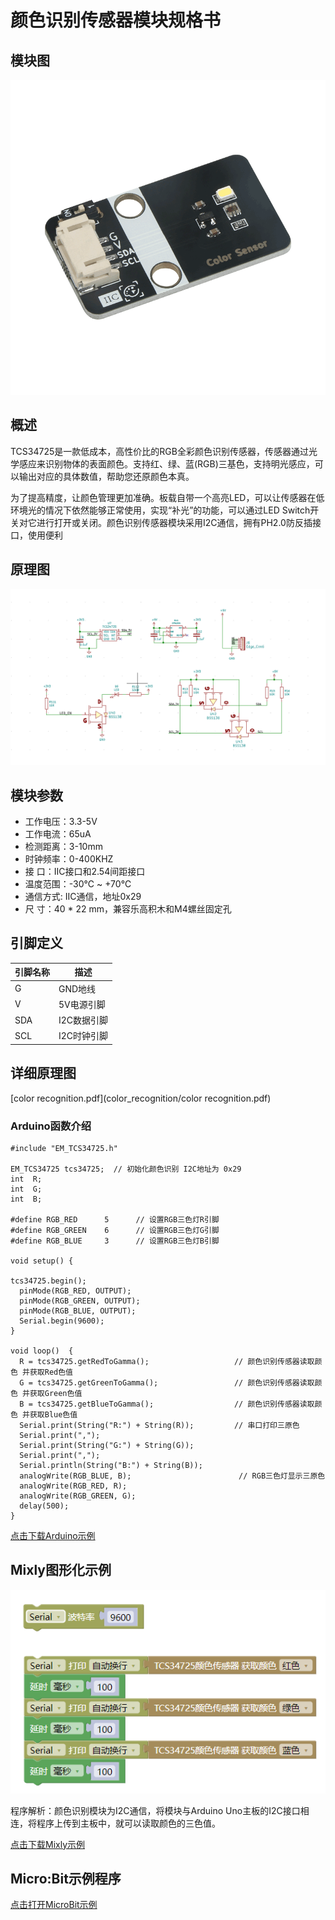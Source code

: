 # 颜色识别传感器模块规格书

## 模块图

![color recognition](color_recognition/2.png)

## 概述

TCS34725是一款低成本，高性价比的RGB全彩颜色识别传感器，传感器通过光学感应来识别物体的表面颜色。支持红、绿、蓝(RGB)三基色，支持明光感应，可以输出对应的具体数值，帮助您还原颜色本真。

为了提高精度，让颜色管理更加准确。板载自带一个高亮LED，可以让传感器在低环境光的情况下依然能够正常使用，实现“补光”的功能，可以通过LED Switch开关对它进行打开或关闭。颜色识别传感器模块采用I2C通信，拥有PH2.0防反插接口，使用便利

## 原理图

![原理图](color_recognition/1.png)

## 模块参数

* 工作电压：3.3-5V
* 工作电流：65uA
* 检测距离：3-10mm
* 时钟频率：0-400KHZ
* 接 口：IIC接口和2.54间距接口
* 温度范围：-30℃ ~ +70℃
* 通信方式:  IIC通信，地址0x29
* 尺 寸：40 * 22 mm，兼容乐高积木和M4螺丝固定孔

 

## 引脚定义

| 引脚名称 | 描述        |
| -------- | ----------- |
| G        | GND地线     |
| V        | 5V电源引脚  |
| SDA      | I2C数据引脚 |
| SCL      | I2C时钟引脚 |

## 详细原理图

  [color recognition.pdf](color_recognition/color recognition.pdf) 


### Arduino函数介绍

```
#include "EM_TCS34725.h"

EM_TCS34725 tcs34725;  // 初始化颜色识别 I2C地址为 0x29
int  R;
int  G;
int  B;

#define RGB_RED      5      // 设置RGB三色灯R引脚
#define RGB_GREEN    6      // 设置RGB三色灯G引脚
#define RGB_BLUE     3      // 设置RGB三色灯B引脚

void setup() {

tcs34725.begin();
  pinMode(RGB_RED, OUTPUT);
  pinMode(RGB_GREEN, OUTPUT);
  pinMode(RGB_BLUE, OUTPUT);   
  Serial.begin(9600);
}

void loop()  {
  R = tcs34725.getRedToGamma();                   // 颜色识别传感器读取颜色 并获取Red色值
  G = tcs34725.getGreenToGamma();                 // 颜色识别传感器读取颜色 并获取Green色值
  B = tcs34725.getBlueToGamma();                  // 颜色识别传感器读取颜色 并获取Blue色值
  Serial.print(String("R:") + String(R));         // 串口打印三原色
  Serial.print(",");
  Serial.print(String("G:") + String(G));
  Serial.print(",");
  Serial.println(String("B:") + String(B));
  analogWrite(RGB_BLUE, B);                        // RGB三色灯显示三原色
  analogWrite(RGB_RED, R);
  analogWrite(RGB_GREEN, G);
  delay(500);
}

```

  [点击下载Arduino示例](color_recognition/Experiment_of_color_recognition_sensor.zip)

## Mixly图形化示例

![color_mixly](./color_recognition/color_recognition_mixly.png)

程序解析：颜色识别模块为I2C通信，将模块与Arduino Uno主板的I2C接口相连，将程序上传到主板中，就可以读取颜色的三色值。

[点击下载Mixly示例](./color_recognition/color_recognition_mixly.zip)

## Micro:Bit示例程序

  [点击打开MicroBit示例](https://makecode.microbit.org/_9Rk2LufUED6j)

